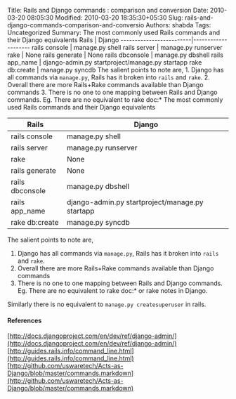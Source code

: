 Title: Rails and Django commands : comparison  and conversion
Date: 2010-03-20 08:05:30
Modified: 2010-03-20 18:35:30+05:30
Slug: rails-and-django-commands-comparison-and-conversio
Authors: shabda
Tags: Uncategorized
Summary: The most commonly used Rails commands and their Django equivalents Rails | Django -------------------------|-------------------- rails console | manage.py shell rails server | manage.py runserver rake | None rails generate | None rails dbconsole | manage.py dbshell rails app_name | django-admin.py startproject/manage.py startapp rake db:create | manage.py syncdb The salient points to note are, 1. Django has all commands via `manage.py`, Rails has it broken into `rails` and `rake`. 2. Overall there are more Rails+Rake commands available than Django commands 3. There is no one to one mapping between Rails and Django commands. Eg. There are no equivalent to rake doc:*
The most commonly used Rails commands and their Django equivalents

Rails                   | Django                         
-------------------------|--------------------
rails console            | manage.py shell                   
rails server             | manage.py runserver                  
rake                     | None                              
rails generate           | None                              
rails dbconsole          | manage.py dbshell                 
rails app_name           | django-admin.py startproject/manage.py startapp            
rake db:create           | manage.py syncdb      


The salient points to note are,

1. Django has all commands via `manage.py`, Rails has it broken into `rails` and `rake`.
2. Overall there are more Rails+Rake commands available than Django commands
3. There is no one to one mapping between Rails and Django commands.
Eg. There are no equivalent to rake doc:* or rake notes in Django.

Similarly there is no equivalent to `manage.py createsuperuser` in rails.

#### References

[http://docs.djangoproject.com/en/dev/ref/django-admin/](http://docs.djangoproject.com/en/dev/ref/django-admin/)
[http://guides.rails.info/command_line.html](http://guides.rails.info/command_line.html)
[http://github.com/uswaretech/Acts-as-Django/blob/master/commands.markdown](http://github.com/uswaretech/Acts-as-Django/blob/master/commands.markdown)




